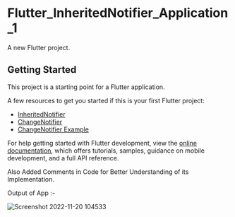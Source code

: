 # Flutter_InheritedNotifier_Application_1

A new Flutter project.

## Getting Started

This project is a starting point for a Flutter application.

A few resources to get you started if this is your first Flutter project:
- [InheritedNotifier](https://api.flutter.dev/flutter/widgets/InheritedNotifier-class.html)
- [ChangeNotifier](https://api.flutter.dev/flutter/foundation/ChangeNotifier-class.html)
- [ChangeNotifier Example](https://medium.com/@aruny3/how-to-use-changenotifier-in-flutter-440371617b8c)

For help getting started with Flutter development, view the
[online documentation](https://docs.flutter.dev/), which offers tutorials,
samples, guidance on mobile development, and a full API reference.

Also Added Comments in Code for Better Understanding of its Implementation.

Output of App :-

![Screenshot 2022-11-20 104533](https://user-images.githubusercontent.com/106230225/202887048-c27791f1-d9fc-4d4a-aa82-810051d8b48c.jpg)
